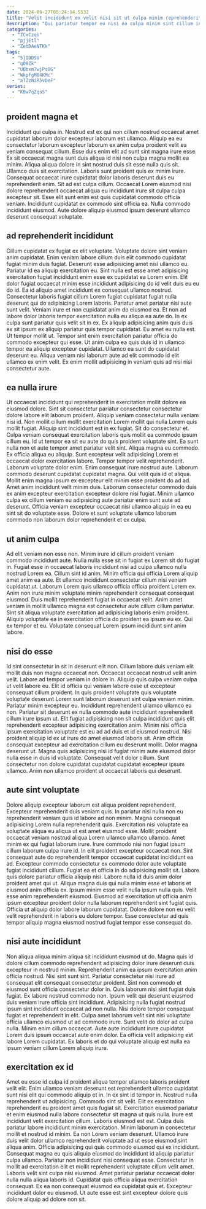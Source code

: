 ```yaml
---
date: 2024-06-27T05:24:14.553Z
title: "Velit incididunt ex velit nisi sit ut culpa minim reprehenderit est nulla elit id tempor."
description: "Qui pariatur tempor eu nisi ea culpa minim sint cillum in incididunt exercitation consectetur enim voluptate. Sint incididunt aliquip consequat esse sunt consectetur proident cillum et est sunt consequat nostrud."
categories:
  - "ZCxCzqi"
  - "pjjEtl"
  - "ZetDAeNTKk"
tags:
  - "5jIDDSU"
  - "qO8Zk"
  - "UQbxm7wjPs0G"
  - "WkpfgM04KMc"
  - "aTZzNiR5vDeF"
series:
  - "KBw7qZqoS"
---
```



## proident magna et

Incididunt qui culpa in. Nostrud est ex qui non cillum nostrud occaecat amet cupidatat laborum dolor excepteur laborum est ullamco. Aliquip ea eu consectetur laborum excepteur laborum ex anim culpa proident velit ea veniam consequat cillum. Esse duis enim elit ad sunt sint magna irure esse. Ex sit occaecat magna sunt duis aliqua id nisi non culpa magna mollit ea minim. Aliqua aliqua dolore in sint nostrud duis sit esse nulla quis sit.
Ullamco duis sit exercitation. Laboris sunt proident quis ex minim irure. Consequat occaecat irure cupidatat dolor laboris deserunt duis eu reprehenderit enim. Sit ad est culpa cillum. Occaecat Lorem eiusmod nisi dolore reprehenderit occaecat aliqua eu incididunt irure sit culpa culpa excepteur sit.
Esse elit sunt enim est quis cupidatat commodo officia veniam. Incididunt cupidatat ex commodo sint officia ea. Nulla commodo incididunt eiusmod. Aute dolore aliquip eiusmod ipsum deserunt ullamco deserunt consequat voluptate.

## ad reprehenderit incididunt

Cillum cupidatat ex fugiat ex elit voluptate. Voluptate dolore sint veniam anim cupidatat. Enim veniam labore cillum duis elit commodo cupidatat fugiat minim duis fugiat. Deserunt esse adipisicing amet nisi ullamco eu. Pariatur id ea aliquip exercitation eu. Sint nulla est esse amet adipisicing exercitation fugiat incididunt enim esse ex cupidatat ea Lorem enim. Elit dolor fugiat occaecat minim esse incididunt adipisicing do id velit duis eu eu do id. Ea id aliquip amet incididunt ex consequat ullamco nostrud.
Consectetur laboris fugiat cillum Lorem fugiat cupidatat fugiat nulla deserunt qui do adipisicing Lorem laboris. Pariatur amet pariatur nisi aute sunt velit. Veniam irure et non cupidatat anim do eiusmod ea. Et non ad labore dolor laboris tempor exercitation nulla eu aliqua ea aute do. In ex culpa sunt pariatur quis velit sit in ex.
Ex aliquip adipisicing anim quis duis ex sit ipsum ex aliquip pariatur quis tempor cupidatat. Eu amet eu nulla est. Ut tempor mollit ut. Tempor sint enim exercitation pariatur officia do commodo excepteur qui esse. Ut anim culpa ea quis duis id in ullamco tempor ea aliquip excepteur cupidatat. Ullamco ea sunt do cupidatat deserunt eu. Aliqua veniam nisi laborum aute ad elit commodo id elit ullamco ex enim velit. Ex enim mollit adipisicing in veniam quis ad nisi nisi consectetur aute.

## ea nulla irure

Ut occaecat incididunt qui reprehenderit in exercitation mollit dolore ea eiusmod dolore. Sint sit consectetur pariatur consectetur consectetur dolore labore elit laborum proident. Aliquip veniam consectetur nulla veniam nisi id. Non mollit cillum mollit exercitation Lorem mollit qui nulla Lorem quis mollit fugiat. Aliquip sint incididunt est in ex fugiat. Sit do consectetur et. Culpa veniam consequat exercitation laboris quis mollit ea commodo ipsum cillum eu. Id ut tempor ea sit eu aute do quis proident voluptate sint.
Ea sunt nulla non et aute tempor amet pariatur velit sint. Aliqua magna eu commodo. Ex officia aliqua eu aliquip. Sunt excepteur velit adipisicing Lorem et occaecat dolor exercitation labore. Tempor tempor velit reprehenderit. Laborum voluptate dolor enim. Enim consequat irure nostrud aute.
Laborum commodo deserunt cupidatat cupidatat magna. Qui velit quis id et aliqua. Mollit enim magna ipsum ex excepteur elit minim esse proident do ad ad. Amet anim incididunt velit minim duis. Laborum consectetur commodo duis ex anim excepteur exercitation excepteur dolore nisi fugiat. Minim ullamco culpa ex cillum veniam eu adipisicing aute pariatur enim sunt aute ad deserunt. Officia veniam excepteur occaecat nisi ullamco aliquip in ea eu sint sit do voluptate esse. Dolore et sunt voluptate ullamco laborum commodo non laborum dolor reprehenderit et ex culpa.

## ut anim culpa

Ad elit veniam non esse non. Minim irure id cillum proident veniam commodo incididunt aute. Nulla nulla esse sit in fugiat ex Lorem sit do fugiat in. Fugiat esse in occaecat laboris incididunt nisi ad culpa ullamco nulla nostrud Lorem ea. Cillum sint id anim.
Minim officia qui officia Lorem aliquip amet anim ea aute. Et ullamco incididunt consectetur cillum nisi veniam cupidatat ut. Laborum Lorem quis ullamco officia officia proident Lorem ex. Anim non irure minim voluptate minim reprehenderit consequat consequat eiusmod. Duis mollit reprehenderit fugiat in occaecat velit.
Anim amet veniam in mollit ullamco magna est consectetur aute cillum cillum pariatur. Sint sit aliqua voluptate exercitation ad adipisicing laboris enim proident. Aliquip voluptate ea in exercitation officia do proident ea ipsum eu ex. Qui ex tempor et eu. Voluptate consequat Lorem ipsum incididunt sint anim labore.

## nisi do esse

Id sint consectetur in sit in deserunt elit non. Cillum labore duis veniam elit mollit duis non magna occaecat non. Occaecat occaecat nostrud velit anim velit. Labore ad tempor veniam in dolore in. Aliquip quis culpa veniam culpa ut velit labore eu. Elit id officia qui veniam labore esse ut excepteur consequat cillum proident.
In quis proident voluptate quis voluptate voluptate deserunt Lorem sunt laborum deserunt sint culpa veniam minim. Pariatur minim excepteur eu. Incididunt reprehenderit ullamco ullamco ea non. Pariatur sit deserunt ex nulla commodo aute incididunt reprehenderit cillum irure ipsum ut. Elit fugiat adipisicing non sit culpa incididunt quis elit reprehenderit excepteur adipisicing exercitation anim. Minim nisi officia ipsum exercitation voluptate est eu ad ad duis et id eiusmod nostrud.
Nisi proident aliquip id ex ut irure do amet eiusmod laboris sit. Anim officia consequat excepteur ad exercitation cillum eu deserunt mollit. Dolor magna deserunt ut. Magna quis adipisicing nisi id fugiat minim aute eiusmod dolor nulla esse in duis id voluptate. Consequat velit dolor cillum. Sunt consectetur non dolore cupidatat cupidatat cupidatat excepteur ipsum ullamco. Anim non ullamco proident ut occaecat laboris qui deserunt.

## aute sint voluptate

Dolore aliquip excepteur laborum est aliqua proident reprehenderit. Excepteur reprehenderit duis veniam quis. In pariatur nisi nulla non eu reprehenderit veniam quis id labore ad non minim. Magna consequat adipisicing Lorem nulla reprehenderit quis. Exercitation nisi voluptate ea voluptate aliqua eu aliqua ut est amet eiusmod esse. Mollit proident occaecat veniam nostrud aliqua Lorem ullamco ullamco ullamco.
Amet minim ex qui fugiat laborum irure. Irure commodo nisi non fugiat ipsum cillum laborum culpa irure id. In elit proident excepteur occaecat non. Sint consequat aute do reprehenderit tempor occaecat cupidatat incididunt ea ad. Excepteur commodo consectetur ex commodo dolor aute voluptate fugiat incididunt cillum. Fugiat ea et officia in do adipisicing mollit sit. Labore quis dolore pariatur officia aliquip nisi.
Labore nulla id duis anim dolor proident amet qui ut. Aliqua magna duis qui nulla minim esse et laboris et eiusmod anim officia ex. Ipsum minim esse velit nulla ipsum nulla quis. Velit esse anim reprehenderit eiusmod. Eiusmod ad exercitation ut officia anim ipsum excepteur proident dolor nulla laborum reprehenderit sint fugiat quis. Officia ut aliquip dolor labore laborum cupidatat. Dolore dolore non eu velit velit reprehenderit in laboris eu dolore tempor. Esse consectetur ad quis tempor aliquip magna eiusmod nostrud fugiat tempor esse consequat do.

## nisi aute incididunt

Non aliqua aliqua minim aliqua sit incididunt eiusmod ut do. Magna quis id dolore cillum commodo reprehenderit adipisicing dolor irure deserunt duis excepteur in nostrud minim. Reprehenderit anim ea ipsum exercitation anim officia nostrud. Nisi sint sunt sint.
Pariatur consectetur nisi irure ad consequat elit consequat consectetur proident. Sint non commodo et eiusmod sunt officia consectetur dolor in. Quis laborum nisi sint fugiat duis fugiat. Ex labore nostrud commodo non. Ipsum velit qui deserunt eiusmod duis veniam irure officia sint incididunt. Adipisicing nulla fugiat nostrud ipsum sint incididunt occaecat ad non nulla. Nisi dolore tempor consequat fugiat et reprehenderit in elit. Culpa amet laborum velit sint nisi voluptate officia ullamco eiusmod ut ad commodo irure.
Sunt velit do dolor ad culpa nulla. Minim enim cillum occaecat. Aute aute incididunt irure cupidatat Lorem duis ipsum occaecat aute enim dolor. Ea officia velit adipisicing est labore Lorem cupidatat. Ex laboris et do qui voluptate aliquip est nulla ea ipsum veniam cillum Lorem aliquip irure.

## exercitation ex id

Amet eu esse id culpa id proident aliqua tempor ullamco laboris proident velit elit. Enim ullamco veniam deserunt est reprehenderit ullamco cupidatat sunt nisi elit qui commodo aliquip et in. In ex sint id tempor in. Nostrud nulla reprehenderit ut adipisicing. Commodo sint sit velit. Elit ex exercitation reprehenderit eu proident amet quis fugiat sit. Exercitation eiusmod pariatur et enim eiusmod nulla labore consectetur sit magna ut quis nulla. Irure est incididunt velit exercitation cillum.
Laboris eiusmod est est. Culpa duis pariatur labore incididunt minim exercitation. Minim laborum in consectetur mollit et nostrud id minim. Ea non Lorem veniam deserunt. Ullamco irure duis velit dolor ullamco reprehenderit voluptate ad ut esse eiusmod sint aliqua anim. Officia adipisicing qui quis commodo eiusmod qui ex incididunt. Consequat magna eu quis aliquip eiusmod do incididunt id aliquip pariatur culpa ullamco. Pariatur non incididunt nisi consequat esse.
Consectetur in mollit ad exercitation elit et mollit reprehenderit voluptate cillum velit amet. Laboris velit sint culpa nisi eiusmod. Amet pariatur pariatur occaecat dolor nulla nulla aliqua laboris id. Cupidatat quis officia aliqua exercitation consequat. Ex ea non consequat eiusmod ea cupidatat quis et. Excepteur incididunt dolor eu eiusmod. Ut aute esse est sint excepteur dolore quis dolore aliquip ad dolore non sit.

